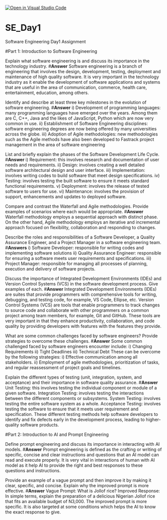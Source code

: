 [![Open in Visual Studio Code](https://classroom.github.com/assets/open-in-vscode-2e0aaae1b6195c2367325f4f02e2d04e9abb55f0b24a779b69b11b9e10269abc.svg)](https://classroom.github.com/online_ide?assignment_repo_id=15553051&assignment_repo_type=AssignmentRepo)
# SE_Day1
Software Engineering Day1 Assignment

#Part 1: Introduction to Software Engineering

Explain what software engineering is and discuss its importance in the technology industry.
#**Answer**
Software engineering is a branch of engineering that involves the design, development, testing, deployment and maintenance of
high quality software.
It is very important in the technology industry as it enable the development of software applications and systems that are useful
in the area of communication, commerce, health care, entertainment, education, among others.


Identify and describe at least three key milestones in the evolution of software engineering.
#**Answer** 
i) Development of programming languages: many programming languages have emerged over the years. Among them are C, C++, Java and 
the likes of JavaScript, Python which are now very common in use.
ii) Establishment of Software Engineering disciplines: software engineering degrees are now being offered by many universities across the globe.
iii) Adoption of Agile methodologies: new methodologies such as the Agile methods have also been developed to Fastrack project management in
the area of software engineering


List and briefly explain the phases of the Software Development Life Cycle.
#**Answer**
i) Requirement: this involves research and documentation of user needs and requirements.
ii) Design: involves creating a well detailed software architectural design and user interface.
iii) Implementation: involves writing codes to build software that meet design specifications.
iv) Testing: involves testing the built software to ensure it meets standard functional requirements.
v) Deployment: involves the release of tested software to users for use.
vi) Maintenance: involves the provision of support, enhancements and updates to deployed software.


Compare and contrast the Waterfall and Agile methodologies. Provide examples of scenarios where each would be appropriate.
#**Answer**
Waterfall methodology employs a sequential approach with distinct phase. On the other hand, Agile methodology employs an iterative 
and incremental approach focused on flexibility, collaboration and responding to changes.


Describe the roles and responsibilities of a Software Developer, a Quality Assurance Engineer, and a Project Manager in a software engineering team.
#**Answers**
i) Software Developer: responsible for writing codes and implementing software solutions
ii) Quality Assurance Engineer: responsible for ensuring a software meets user requirements and specifications.
iii) Project Manager: responsible for managing all processes of planning, execution and delivery of software projects.


Discuss the importance of Integrated Development Environments (IDEs) and Version Control Systems (VCS) in the software development process. Give examples of each.
#**Answer**
Integrated Development Environments (IDEs) are suites that provide programmers with comprehensive tools for writing, debugging, and 
testing code, for example, VS Code, Ellipse, etc.
Version Control Systems (VCS) are tools that enable programmers to track changes to source code and collaborate with other programmers on a 
common project among team members, for example, Git and GitHub.
These tools are very important in that they enhance productivity, collaboration, and code quality by providing developers with features with the features they provide.
 

What are some common challenges faced by software engineers? Provide strategies to overcome these challenges.
#**Answer**
Some common challenged faced by software engineers encounter include:
i) Changing Requirements
ii) Tight Deadlines
iii) Technical Debt
These can be overcome by the following strategies:
i) Effective communication among all stakeholders.
ii) Employment of agile methodologies, prioritization of tasks, and regular reassessment of project goals and timelines.


Explain the different types of testing (unit, integration, system, and acceptance) and their importance in software quality assurance.
#**Answer**
Unit Testing: this involves testing the individual component or module of a given software.
Integration Testing: involves testing the interactions between the different components or subsystems.
System Testing: involves testing the entire software system as a whole.
Acceptance Testing: involves testing the software to ensure that it meets user requirement and specification.
These different testing methods help software developers to identify and fix defects early in the development process, leading to higher-quality software products.



#Part 2: Introduction to AI and Prompt Engineering


Define prompt engineering and discuss its importance in interacting with AI models.
#**Answer**
Prompt engineering is defined as the crafting or writing of specific, concise and clear instructions and questions that an AI model can read and execute properly. It is very vital in interactions of human with AI model as it help AI to provide the right and best responses to these questions and instructions. 


Provide an example of a vague prompt and then improve it by making it clear, specific, and concise. Explain why the improved prompt is more effective.
#**Answer**
Vague Prompt: What is Jollof rice?
Improved Response: In simple terms, explain the preparation of a delicious Nigerian Jollof rice that fits an available budget of N3,000.
The improved prompt is more specific. It is also targeted at some conditions which helps the AI to know the exact response to give.
